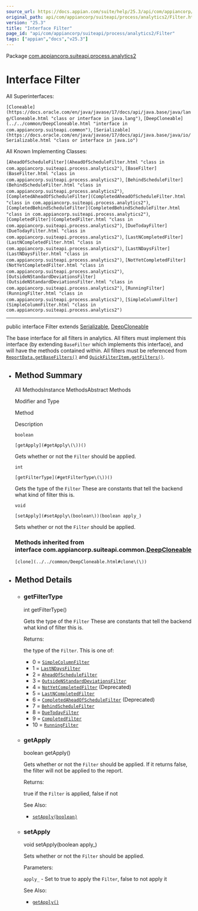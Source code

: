```yaml
---
source_url: https://docs.appian.com/suite/help/25.3/api/com/appiancorp/suiteapi/process/analytics2/Filter.html
original_path: api/com/appiancorp/suiteapi/process/analytics2/Filter.html
version: "25.3"
title: "Interface Filter"
page_id: "api/com/appiancorp/suiteapi/process/analytics2/Filter"
tags: ["appian","docs","v25.3"]
---
```



Package [com.appiancorp.suiteapi.process.analytics2](package-summary.html)

# Interface Filter

All Superinterfaces:

`[Cloneable](https://docs.oracle.com/en/java/javase/17/docs/api/java.base/java/lang/Cloneable.html "class or interface in java.lang")`, `[DeepCloneable](../../common/DeepCloneable.html "interface in com.appiancorp.suiteapi.common")`, `[Serializable](https://docs.oracle.com/en/java/javase/17/docs/api/java.base/java/io/Serializable.html "class or interface in java.io")`

All Known Implementing Classes:

`[AheadOfScheduleFilter](AheadOfScheduleFilter.html "class in com.appiancorp.suiteapi.process.analytics2")`, `[BaseFilter](BaseFilter.html "class in com.appiancorp.suiteapi.process.analytics2")`, `[BehindScheduleFilter](BehindScheduleFilter.html "class in com.appiancorp.suiteapi.process.analytics2")`, `[CompletedAheadOfScheduleFilter](CompletedAheadOfScheduleFilter.html "class in com.appiancorp.suiteapi.process.analytics2")`, `[CompletedBehindScheduleFilter](CompletedBehindScheduleFilter.html "class in com.appiancorp.suiteapi.process.analytics2")`, `[CompletedFilter](CompletedFilter.html "class in com.appiancorp.suiteapi.process.analytics2")`, `[DueTodayFilter](DueTodayFilter.html "class in com.appiancorp.suiteapi.process.analytics2")`, `[LastNCompletedFilter](LastNCompletedFilter.html "class in com.appiancorp.suiteapi.process.analytics2")`, `[LastNDaysFilter](LastNDaysFilter.html "class in com.appiancorp.suiteapi.process.analytics2")`, `[NotYetCompletedFilter](NotYetCompletedFilter.html "class in com.appiancorp.suiteapi.process.analytics2")`, `[OutsideNStandardDeviationsFilter](OutsideNStandardDeviationsFilter.html "class in com.appiancorp.suiteapi.process.analytics2")`, `[RunningFilter](RunningFilter.html "class in com.appiancorp.suiteapi.process.analytics2")`, `[SimpleColumnFilter](SimpleColumnFilter.html "class in com.appiancorp.suiteapi.process.analytics2")`

* * *

public interface Filter extends [Serializable](https://docs.oracle.com/en/java/javase/17/docs/api/java.base/java/io/Serializable.html "class or interface in java.io"), [DeepCloneable](../../common/DeepCloneable.html "interface in com.appiancorp.suiteapi.common")

The base interface for all filters in analytics. All filters must implement this interface (by extending `BaseFilter` which implements this interface), and will have the methods contained within. All filters must be referenced from [`ReportData.getBaseFilters()`](ReportData.html#getBaseFilters\(\)) and [`QuickFilterItem.getFilters()`](QuickFilterItem.html#getFilters\(\)).

-   ## Method Summary

    All MethodsInstance MethodsAbstract Methods

    Modifier and Type

    Method

    Description

    `boolean`

    `[getApply](#getApply\(\))()`

    Gets whether or not the `Filter` should be applied.

    `int`

    `[getFilterType](#getFilterType\(\))()`

    Gets the type of the `Filter` These are constants that tell the backend what kind of filter this is.

    `void`

    `[setApply](#setApply\(boolean\))(boolean apply_)`

    Sets whether or not the `Filter` should be applied.

    ### Methods inherited from interface com.appiancorp.suiteapi.common.[DeepCloneable](../../common/DeepCloneable.html "interface in com.appiancorp.suiteapi.common")

    `[clone](../../common/DeepCloneable.html#clone\(\))`

-   ## Method Details

    -   ### getFilterType

        int getFilterType()

        Gets the type of the `Filter` These are constants that tell the backend what kind of filter this is.

        Returns:

        the type of the `Filter`. This is one of:

        -   0 = [`SimpleColumnFilter`](SimpleColumnFilter.html "class in com.appiancorp.suiteapi.process.analytics2")
        -   1 = [`LastNDaysFilter`](LastNDaysFilter.html "class in com.appiancorp.suiteapi.process.analytics2")
        -   2 = [`AheadOfScheduleFilter`](AheadOfScheduleFilter.html "class in com.appiancorp.suiteapi.process.analytics2")
        -   3 = [`OutsideNStandardDeviationsFilter`](OutsideNStandardDeviationsFilter.html "class in com.appiancorp.suiteapi.process.analytics2")
        -   4 = [`NotYetCompletedFilter`](NotYetCompletedFilter.html "class in com.appiancorp.suiteapi.process.analytics2") (Deprecated)
        -   5 = [`LastNCompletedFilter`](LastNCompletedFilter.html "class in com.appiancorp.suiteapi.process.analytics2")
        -   6 = [`CompletedAheadOfScheduleFilter`](CompletedAheadOfScheduleFilter.html "class in com.appiancorp.suiteapi.process.analytics2") (Deprecated)
        -   7 = [`BehindScheduleFilter`](BehindScheduleFilter.html "class in com.appiancorp.suiteapi.process.analytics2")
        -   8 = [`DueTodayFilter`](DueTodayFilter.html "class in com.appiancorp.suiteapi.process.analytics2")
        -   9 = [`CompletedFilter`](CompletedFilter.html "class in com.appiancorp.suiteapi.process.analytics2")
        -   10 = [`RunningFilter`](RunningFilter.html "class in com.appiancorp.suiteapi.process.analytics2")

    -   ### getApply

        boolean getApply()

        Gets whether or not the `Filter` should be applied. If it returns false, the filter will not be applied to the report.

        Returns:

        true if the `Filter` is applied, false if not

        See Also:

        -   [`setApply(boolean)`](#setApply\(boolean\))

    -   ### setApply

        void setApply(boolean apply\_)

        Sets whether or not the `Filter` should be applied.

        Parameters:

        `apply_` - Set to true to apply the `Filter`, false to not apply it

        See Also:

        -   [`getApply()`](#getApply\(\))